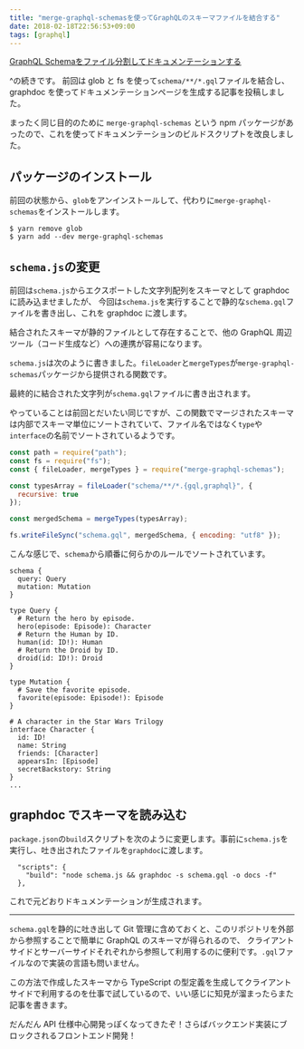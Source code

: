 ```yaml
---
title: "merge-graphql-schemasを使ってGraphQLのスキーマファイルを結合する"
date: 2018-02-18T22:56:53+09:00
tags: [graphql]
---
```


[GraphQL Schemaをファイル分割してドキュメンテーションする](../modular-graphql-schema-documentation/)

^の続きです。
前回は glob と fs を使って`schema/**/*.gql`ファイルを結合し、graphdoc を使ってドキュメンテーションページを生成する記事を投稿しました。

まったく同じ目的のために `merge-graphql-schemas` という npm パッケージがあったので、これを使ってドキュメンテーションのビルドスクリプトを改良しました。

## パッケージのインストール

前回の状態から、`glob`をアンインストールして、代わりに`merge-graphql-schemas`をインストールします。

```
$ yarn remove glob
$ yarn add --dev merge-graphql-schemas
```

## `schema.js`の変更

前回は`schema.js`からエクスポートした文字列配列をスキーマとして graphdoc に読み込ませましたが、
今回は`schema.js`を実行することで静的な`schema.gql`ファイルを書き出し、これを graphdoc に渡します。

結合されたスキーマが静的ファイルとして存在することで、他の GraphQL 周辺ツール（コード生成など）への連携が容易になります。

`schema.js`は次のように書きました。`fileLoader`と`mergeTypes`が`merge-graphql-schemas`パッケージから提供される関数です。

最終的に結合された文字列が`schema.gql`ファイルに書き出されます。

やっていることは前回とだいたい同じですが、この関数でマージされたスキーマは内部でスキーマ単位にソートされていて、ファイル名ではなく`type`や`interface`の名前でソートされているようです。

```js
const path = require("path");
const fs = require("fs");
const { fileLoader, mergeTypes } = require("merge-graphql-schemas");

const typesArray = fileLoader("schema/**/*.{gql,graphql}", {
  recursive: true
});

const mergedSchema = mergeTypes(typesArray);

fs.writeFileSync("schema.gql", mergedSchema, { encoding: "utf8" });
```

こんな感じで、`schema`から順番に何らかのルールでソートされています。

```
schema {
  query: Query
  mutation: Mutation
}

type Query {
  # Return the hero by episode.
  hero(episode: Episode): Character
  # Return the Human by ID.
  human(id: ID!): Human
  # Return the Droid by ID.
  droid(id: ID!): Droid
}

type Mutation {
  # Save the favorite episode.
  favorite(episode: Episode!): Episode
}

# A character in the Star Wars Trilogy
interface Character {
  id: ID!
  name: String
  friends: [Character]
  appearsIn: [Episode]
  secretBackstory: String
}
...
```

## graphdoc でスキーマを読み込む

`package.json`の`build`スクリプトを次のように変更します。事前に`schema.js`を実行し、吐き出されたファイルを`graphdoc`に渡します。

```
  "scripts": {
    "build": "node schema.js && graphdoc -s schema.gql -o docs -f"
  },
```

これで元どおりドキュメンテーションが生成されます。

---

`schema.gql`を静的に吐き出して Git 管理に含めておくと、このリポジトリを外部から参照することで簡単に GraphQL のスキーマが得られるので、
クライアントサイドとサーバーサイドそれぞれから参照して利用するのに便利です。`.gql`ファイルなので実装の言語も問いません。

この方法で作成したスキーマから TypeScript の型定義を生成してクライアントサイドで利用するのを仕事で試しているので、いい感じに知見が溜まったらまた記事を書きます。

だんだん API 仕様中心開発っぽくなってきたぞ！さらばバックエンド実装にブロックされるフロントエンド開発！
